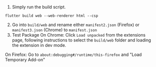 
1. Simply run the build script.
```
flutter build web --web-renderer html --csp 
```
2. Go into `build/web` and rename either `manifest2.json` (Firefox) or `manifest3.json` (Chrome) to `manifest.json`
3. Test Package
On Chrome:
Click `Load unpacked` from the extensions page, following instructions to select the `build/web` folder and loading the extension in dev mode.

On Firefox:
Go to `about:debugging#/runtime/this-firefox` and "Load Temporary Add-on"